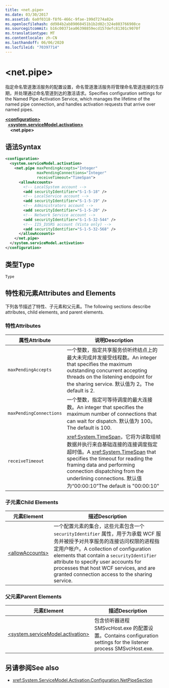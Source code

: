```yaml
---
title: <net.pipe>
ms.date: 03/30/2017
ms.assetid: 6a0f0318-f8f6-466c-9fae-199d7274a82e
ms.openlocfilehash: dd984b2ab89060451b1b2d02c324e803766908ce
ms.sourcegitcommit: b16c00371ea06398859ecd157defc81301c9070f
ms.translationtype: MT
ms.contentlocale: zh-CN
ms.lasthandoff: 06/06/2020
ms.locfileid: "70397714"
---
```

# \<net.pipe>
<span data-ttu-id="61298-102">指定命名管道激活服务的配置设置，命名管道激活服务将管理命名管道连接的生存期，并处理通过命名管道到达的激活请求。</span><span class="sxs-lookup"><span data-stu-id="61298-102">Specifies configuration settings for the Named Pipe Activation Service, which manages the lifetime of the named pipe connection, and handles activation requests that arrive over named pipes.</span></span>  
  
[**\<configuration>**](../configuration-element.md)\
&nbsp;&nbsp;[**\<system.serviceModel.activation>**](system-servicemodel-activation.md)\
&nbsp;&nbsp;&nbsp;&nbsp;**\<net.pipe>**  
  
## <a name="syntax"></a><span data-ttu-id="61298-103">语法</span><span class="sxs-lookup"><span data-stu-id="61298-103">Syntax</span></span>  
  
```xml  
<configuration>
  <system.serviceModel.activation>
    <net.pipe maxPendingAccepts="Integer"
              maxPendingConnections="Integer"
              receiveTimeout="TimeSpan">
      <allowAccounts>
        <!-- LocalSystem account -->
        <add securityIdentifier="S-1-5-18" />
        <!-- LocalService account -->
        <add securityIdentifier="S-1-5-19" />
        <!-- Administrators account -->
        <add securityIdentifier="S-1-5-20" />
        <!-- Network Service account -->
        <add securityIdentifier="S-1-5-32-544" />
        <!-- IIS_IUSRS account (Vista only) -->
        <add securityIdentifier="S-1-5-32-568" />
      </allowAccounts>
    </net.pipe>
  </system.serviceModel.activation>
</configuration>
```  
  
## <a name="type"></a><span data-ttu-id="61298-104">类型</span><span class="sxs-lookup"><span data-stu-id="61298-104">Type</span></span>  
 `Type`  
  
## <a name="attributes-and-elements"></a><span data-ttu-id="61298-105">特性和元素</span><span class="sxs-lookup"><span data-stu-id="61298-105">Attributes and Elements</span></span>  
 <span data-ttu-id="61298-106">下列各节描述了特性、子元素和父元素。</span><span class="sxs-lookup"><span data-stu-id="61298-106">The following sections describe attributes, child elements, and parent elements.</span></span>  
  
### <a name="attributes"></a><span data-ttu-id="61298-107">特性</span><span class="sxs-lookup"><span data-stu-id="61298-107">Attributes</span></span>  
  
|<span data-ttu-id="61298-108">属性</span><span class="sxs-lookup"><span data-stu-id="61298-108">Attribute</span></span>|<span data-ttu-id="61298-109">说明</span><span class="sxs-lookup"><span data-stu-id="61298-109">Description</span></span>|  
|---------------|-----------------|  
|`maxPendingAccepts`|<span data-ttu-id="61298-110">一个整数，指定共享服务侦听终结点上的最大未完成并发接受线程数。</span><span class="sxs-lookup"><span data-stu-id="61298-110">An integer that specifies the maximum outstanding concurrent accepting threads on the listening endpoint for the sharing service.</span></span> <span data-ttu-id="61298-111">默认值为 2。</span><span class="sxs-lookup"><span data-stu-id="61298-111">The default is 2.</span></span>|  
|`maxPendingConnections`|<span data-ttu-id="61298-112">一个整数，指定可等待调度的最大连接数。</span><span class="sxs-lookup"><span data-stu-id="61298-112">An integer that specifies the maximum number of connections that can wait for dispatch.</span></span> <span data-ttu-id="61298-113">默认值为 100。</span><span class="sxs-lookup"><span data-stu-id="61298-113">The default is 100.</span></span>|  
|`receiveTimeout`|<span data-ttu-id="61298-114"><xref:System.TimeSpan>，它将为读取组帧数据并执行来自基础连接的连接调度指定超时值。</span><span class="sxs-lookup"><span data-stu-id="61298-114">A <xref:System.TimeSpan> that specifies the timeout for reading the framing data and performing connection dispatching from the underlining connections.</span></span> <span data-ttu-id="61298-115">默认值为“00:00:10”</span><span class="sxs-lookup"><span data-stu-id="61298-115">The default is "00:00:10"</span></span>|  
  
### <a name="child-elements"></a><span data-ttu-id="61298-116">子元素</span><span class="sxs-lookup"><span data-stu-id="61298-116">Child Elements</span></span>  
  
|<span data-ttu-id="61298-117">元素</span><span class="sxs-lookup"><span data-stu-id="61298-117">Element</span></span>|<span data-ttu-id="61298-118">描述</span><span class="sxs-lookup"><span data-stu-id="61298-118">Description</span></span>|  
|-------------|-----------------|  
|[\<allowAccounts>](allowaccounts.md)|<span data-ttu-id="61298-119">一个配置元素的集合，这些元素包含一个 `securityIdentifier` 属性，用于为承载 WCF 服务并被授予对共享服务的连接访问权限的进程指定用户帐户。</span><span class="sxs-lookup"><span data-stu-id="61298-119">A collection of configuration elements that contain a `securityIdentifier` attribute to specify user accounts for processes that host WCF services, and are granted connection access to the sharing service.</span></span>|  
  
### <a name="parent-elements"></a><span data-ttu-id="61298-120">父元素</span><span class="sxs-lookup"><span data-stu-id="61298-120">Parent Elements</span></span>  
  
|<span data-ttu-id="61298-121">元素</span><span class="sxs-lookup"><span data-stu-id="61298-121">Element</span></span>|<span data-ttu-id="61298-122">描述</span><span class="sxs-lookup"><span data-stu-id="61298-122">Description</span></span>|  
|-------------|-----------------|  
|[\<system.serviceModel.activation>](system-servicemodel-activation.md)|<span data-ttu-id="61298-123">包含侦听器进程 SMSvcHost.exe 的配置设置。</span><span class="sxs-lookup"><span data-stu-id="61298-123">Contains configuration settings for the listener process SMSvcHost.exe.</span></span>|  
  
## <a name="see-also"></a><span data-ttu-id="61298-124">另请参阅</span><span class="sxs-lookup"><span data-stu-id="61298-124">See also</span></span>

- <xref:System.ServiceModel.Activation.Configuration.NetPipeSection>
